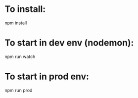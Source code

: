 # To install:
npm install

# To start in dev env (nodemon):
npm run watch

# To start in prod env: 
npm run prod
